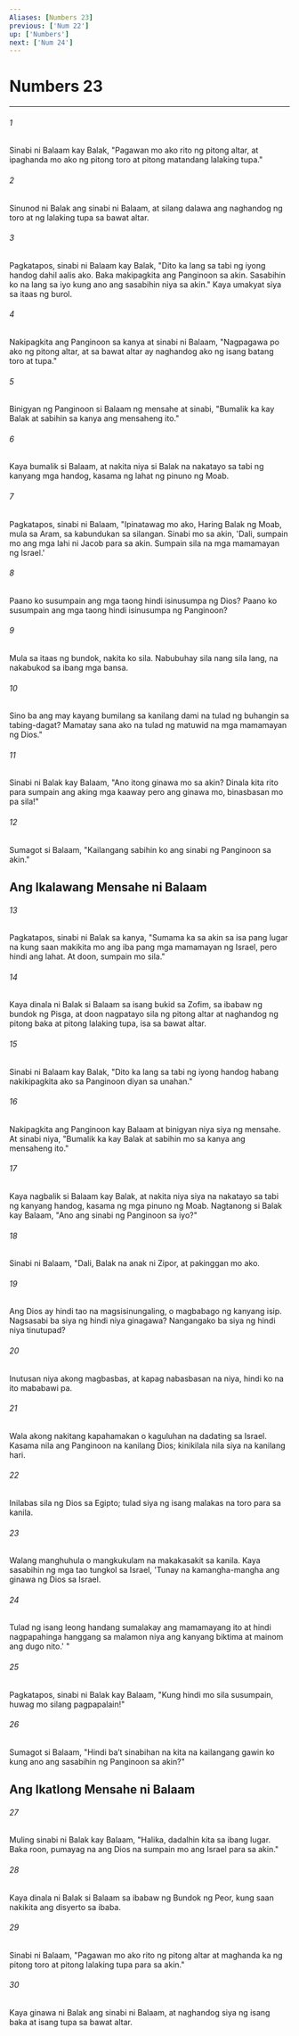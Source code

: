 ```yaml
---
Aliases: [Numbers 23]
previous: ['Num 22']
up: ['Numbers']
next: ['Num 24']
---
```

# Numbers 23

***

###### 1
Sinabi ni Balaam kay Balak, "Pagawan mo ako rito ng pitong altar, at ipaghanda mo ako ng pitong toro at pitong matandang lalaking tupa." 

###### 2
Sinunod ni Balak ang sinabi ni Balaam, at silang dalawa ang naghandog ng toro at ng lalaking tupa sa bawat altar. 

###### 3
Pagkatapos, sinabi ni Balaam kay Balak, "Dito ka lang sa tabi ng iyong handog dahil aalis ako. Baka makipagkita ang Panginoon sa akin. Sasabihin ko na lang sa iyo kung ano ang sasabihin niya sa akin." Kaya umakyat siya sa itaas ng burol. 

###### 4
Nakipagkita ang Panginoon sa kanya at sinabi ni Balaam, "Nagpagawa po ako ng pitong altar, at sa bawat altar ay naghandog ako ng isang batang toro at tupa." 

###### 5
Binigyan ng Panginoon si Balaam ng mensahe at sinabi, "Bumalik ka kay Balak at sabihin sa kanya ang mensaheng ito." 

###### 6
Kaya bumalik si Balaam, at nakita niya si Balak na nakatayo sa tabi ng kanyang mga handog, kasama ng lahat ng pinuno ng Moab. 

###### 7
Pagkatapos, sinabi ni Balaam, "Ipinatawag mo ako, Haring Balak ng Moab, mula sa Aram, sa kabundukan sa silangan. Sinabi mo sa akin, 'Dali, sumpain mo ang mga lahi ni Jacob para sa akin. Sumpain sila na mga mamamayan ng Israel.' 

###### 8
Paano ko susumpain ang mga taong hindi isinusumpa ng Dios? Paano ko susumpain ang mga taong hindi isinusumpa ng Panginoon? 

###### 9
Mula sa itaas ng bundok, nakita ko sila. Nabubuhay sila nang sila lang, na nakabukod sa ibang mga bansa. 

###### 10
Sino ba ang may kayang bumilang sa kanilang dami na tulad ng buhangin sa tabing-dagat? Mamatay sana ako na tulad ng matuwid na mga mamamayan ng Dios." 

###### 11
Sinabi ni Balak kay Balaam, "Ano itong ginawa mo sa akin? Dinala kita rito para sumpain ang aking mga kaaway pero ang ginawa mo, binasbasan mo pa sila!" 

###### 12
Sumagot si Balaam, "Kailangang sabihin ko ang sinabi ng Panginoon sa akin." 

## Ang Ikalawang Mensahe ni Balaam 

###### 13
Pagkatapos, sinabi ni Balak sa kanya, "Sumama ka sa akin sa isa pang lugar na kung saan makikita mo ang iba pang mga mamamayan ng Israel, pero hindi ang lahat. At doon, sumpain mo sila." 

###### 14
Kaya dinala ni Balak si Balaam sa isang bukid sa Zofim, sa ibabaw ng bundok ng Pisga, at doon nagpatayo sila ng pitong altar at naghandog ng pitong baka at pitong lalaking tupa, isa sa bawat altar. 

###### 15
Sinabi ni Balaam kay Balak, "Dito ka lang sa tabi ng iyong handog habang nakikipagkita ako sa Panginoon diyan sa unahan." 

###### 16
Nakipagkita ang Panginoon kay Balaam at binigyan niya siya ng mensahe. At sinabi niya, "Bumalik ka kay Balak at sabihin mo sa kanya ang mensaheng ito." 

###### 17
Kaya nagbalik si Balaam kay Balak, at nakita niya siya na nakatayo sa tabi ng kanyang handog, kasama ng mga pinuno ng Moab. Nagtanong si Balak kay Balaam, "Ano ang sinabi ng Panginoon sa iyo?" 

###### 18
Sinabi ni Balaam, "Dali, Balak na anak ni Zipor, at pakinggan mo ako. 

###### 19
Ang Dios ay hindi tao na magsisinungaling, o magbabago ng kanyang isip. Nagsasabi ba siya ng hindi niya ginagawa? Nangangako ba siya ng hindi niya tinutupad? 

###### 20
Inutusan niya akong magbasbas, at kapag nabasbasan na niya, hindi ko na ito mababawi pa. 

###### 21
Wala akong nakitang kapahamakan o kaguluhan na dadating sa Israel. Kasama nila ang Panginoon na kanilang Dios; kinikilala nila siya na kanilang hari. 

###### 22
Inilabas sila ng Dios sa Egipto; tulad siya ng isang malakas na toro para sa kanila. 

###### 23
Walang manghuhula o mangkukulam na makakasakit sa kanila. Kaya sasabihin ng mga tao tungkol sa Israel, 'Tunay na kamangha-mangha ang ginawa ng Dios sa Israel. 

###### 24
Tulad ng isang leong handang sumalakay ang mamamayang ito at hindi nagpapahinga hanggang sa malamon niya ang kanyang biktima at mainom ang dugo nito.' " 

###### 25
Pagkatapos, sinabi ni Balak kay Balaam, "Kung hindi mo sila susumpain, huwag mo silang pagpapalain!" 

###### 26
Sumagot si Balaam, "Hindi baʼt sinabihan na kita na kailangang gawin ko kung ano ang sasabihin ng Panginoon sa akin?" 

## Ang Ikatlong Mensahe ni Balaam 

###### 27
Muling sinabi ni Balak kay Balaam, "Halika, dadalhin kita sa ibang lugar. Baka roon, pumayag na ang Dios na sumpain mo ang Israel para sa akin." 

###### 28
Kaya dinala ni Balak si Balaam sa ibabaw ng Bundok ng Peor, kung saan nakikita ang disyerto sa ibaba. 

###### 29
Sinabi ni Balaam, "Pagawan mo ako rito ng pitong altar at maghanda ka ng pitong toro at pitong lalaking tupa para sa akin." 

###### 30
Kaya ginawa ni Balak ang sinabi ni Balaam, at naghandog siya ng isang baka at isang tupa sa bawat altar.

